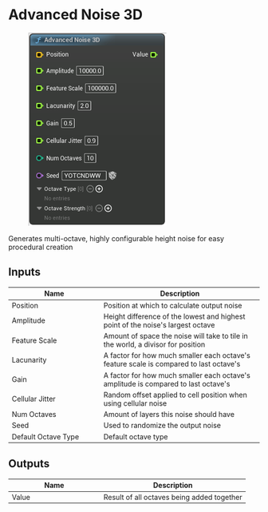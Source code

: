 # Advanced Noise 3D

<div align="left" data-full-width="false">

<figure><img src="../../../api/Noise/Advanced_Noise_3D.png" alt=""><figcaption></figcaption></figure>

</div>

Generates multi-octave, highly configurable height noise for easy procedural creation

## Inputs

<table><thead><tr><th width="170">Name</th><th>Description</th></tr></thead><tbody><tr><td>Position</td><td>Position at which to calculate output noise</td></tr><tr><td>Amplitude</td><td>Height difference of the lowest and highest point of the noise's largest octave</td></tr><tr><td>Feature Scale</td><td>Amount of space the noise will take to tile in the world, a divisor for position</td></tr><tr><td>Lacunarity</td><td>A factor for how much smaller each octave's feature scale is compared to last octave's</td></tr><tr><td>Gain</td><td>A factor for how much smaller each octave's amplitude is compared to last octave's</td></tr><tr><td>Cellular Jitter</td><td>Random offset applied to cell position when using cellular noise</td></tr><tr><td>Num Octaves</td><td>Amount of layers this noise should have</td></tr><tr><td>Seed</td><td>Used to randomize the output noise</td></tr><tr><td>Default Octave Type</td><td>Default octave type</td></tr></tbody></table>

## Outputs

<table><thead><tr><th width="170">Name</th><th>Description</th></tr></thead><tbody><tr><td>Value</td><td>Result of all octaves being added together</td></tr></tbody></table>
